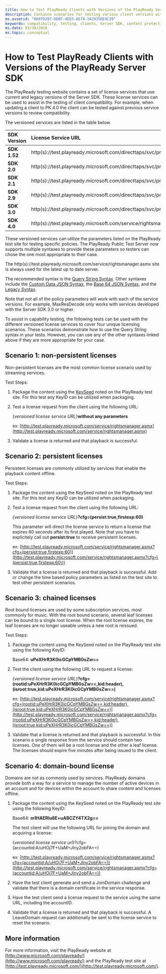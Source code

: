 ```yaml
---
title: How to Test PlayReady Clients with Versions of the PlayReady Server SDK
description: Contains scenarios for testing various client versions with various server versions.
ms.assetid: "8607D297-DD0F-4EE5-AE74-342935DE9C39"
keywords: compatibility, testing, clients, Server SDK, content protection
ms.date: 03/30/2018
ms.topic: conceptual
---
```

 

# How to Test PlayReady Clients with Versions of the PlayReady Server SDK 

The PlayReady testing website contains a set of license services that use current and legacy versions of the Server SDK. These license services can be used to assist in the testing of client compatibility. For example, when updating a client to PK 4.0 the client can be tested against previous service versions to review compatibility.  

The versioned services are listed in the table below.  

| **SDK Version**  | **License Service URL**  | 
|:--|:--|
| **SDK 1.52**  | http(s)://test.playready.microsoft.com/directtaps/svc/pr152/rightsmanager.asmx  | 
| **SDK 2.0**  | http(s)://test.playready.microsoft.com/directtaps/svc/pr20/rightsmanager.asmx  | 
| **SDK 2.1**  | http(s)://test.playready.microsoft.com/directtaps/svc/pr21/rightsmanager.asmx  | 
| **SDK 2.9**  | http(s)://test.playready.microsoft.com/directtaps/svc/pr29/rightsmanager.asmx  | 
| **SDK 3.0**  | http(s)://test.playready.microsoft.com/directtaps/svc/pr30/rightsmanager.asmx  | 
| **SDK 4.0**  | http(s)://test.playready.microsoft.com/service/rightsmanager.asmx  |
 

These versioned services can utilize the parameters listed on the PlayReady test site for testing specific policies. The PlayReady Public Test Server now supports multiple syntaxes to provide these parameters so testers can chose the one most appropriate to their case.

The http(s)://test.playready.microsoft.com/service/rightsmanager.asmx site is always used for the latest up to date server.

The recommended syntax is the [Query String Syntax](http://test.playready.microsoft.com/Server/ServiceQueryStringSyntax). Other syntaxes include the [Custom Data JSON Syntax](http://test.playready.microsoft.com/Server/ServiceCustomDataJSONSyntax), the [Base 64 JSON Syntax](http://test.playready.microsoft.com/Server/ServiceBase64JSONSyntax), and the [Legacy Syntax](http://test.playready.microsoft.com/Server/ServiceLegacySyntax).

Note that not all of the policy parameters will work with each of the service versions. For example, MaxResDecode only works with services developed with the Server SDK 3.0 or higher.  

To assist in capability testing, the following tests can be used with the different versioned license services to cover four unique licensing scenarios. These scenarios demonstrate how to use the Query String syntax in your tests. However, you can use any of the other syntaxes linked above if they are more appropriate for your case.  


## Scenario 1: non-persistent licenses 

Non-persistent licenses are the most common license scenario used by streaming services.  

Test Steps: 

1. Package the content using the [KeySeed](https://test.playready.microsoft.com/Server/Service) noted on the PlayReady test site. For this test any KeyID can be utilized when packaging.  

1. Test a license request from the client using the following URL: 

   {*versioned license service URL*}**without any parameters** 

    ex: [http://test.playready.microsoft.com/service/rightsmanager.asmx](http://test.playready.microsoft.com/service/rightsmanager.asmx) 

1. Validate a license is returned and that playback is successful. 


## Scenario 2: persistent licenses 

Persistent licenses are commonly utilized by services that enable the playback content offline.  

Test Steps: 

1. Package the content using the KeySeed noted on the PlayReady test site. For this test any KeyID can be utilized when packaging.  

1. Test a license request from the client using the following URL: 

   {*versioned license service URL*}**?cfg=(persist:true,firstexp:60)** 

   This parameter will direct the license service to return a license that expires 60 seconds after its first played. Note that you have to explicitely call out **persist:true** to receive persistent licenses.

   ex: [http://test.playready.microsoft.com/service/rightsmanager.asmx?cfg=(persist:true,firstexp:60)](http://test.playready.microsoft.com/service/rightsmanager.asmx?cfg=\(persist:true,firstexp:60\)) 

1. Validate that a license is returned and that playback is successful. Add or change the time based policy parameters as listed on the test site to test other persistent scenarios.  


## Scenario 3: chained licenses 

Root bound licenses are used by some subscription services, most commonly for music. With the root bound scenario, several leaf licenses can be bound to a single root license. When the root license expires, the leaf licenses are no longer useable unless a new root is reissued. 

Test Steps: 

1. Package the content using the KeySeed noted on the PlayReady test site using the following KeyID:  

   Base64: **uPeXHrR3K0icGCpYMBGsZw==**  

1. Test the client using the following URL to request a license: 

   {*versioned license service URL*}**?cfg=(rootid:uPeXHrR3K0icGCpYMBGsZw==,kid:header),(isroot:true,kid:uPeXHrR3K0icGCpYMBGsZw==)** 
   
   ex: [http://test.playready.microsoft.com/service/rightsmanager.asmx?cfg=(rootid:uPeXHrR3K0icGCpYMBGsZw==,kid:header),(isroot:true,kid:uPeXHrR3K0icGCpYMBGsZw==)](http://test.playready.microsoft.com/service/rightsmanager.asmx?cfg=(rootid:uPeXHrR3K0icGCpYMBGsZw==,kid:header),(isroot:true,kid:uPeXHrR3K0icGCpYMBGsZw==)) 

1. Validate that a license is returned and that playback is successful. In this scenario a single response from the service should contain two licenses. One of them will be a root license and the other a leaf license. The licenses should expire five minutes after being issued to the client. 


## Scenario 4: domain-bound license 

Domains are not as commonly used by services. PlayReady domains provide both a way for a service to manage the number of active devices in an account and for devices within the account to share content and licenses offline. 

1. Package the content using the KeySeed noted on the PlayReady test site using the following KeyID:  

   Base64: **m1HAERIu8E+uABCZY4TX2g==** 

   The test client will use the following URL for joining the domain and acquiring a license: 

   {*versioned license service url*}?cfg=(accountid:A/uHOj7F+UaM+Jlny2obFA==) 

   ex: [http://test.playready.microsoft.com/service/rightsmanager.asmx?cfg=(accountid:A/uHOj7F+UaM+Jlny2obFA==)](http://test.playready.microsoft.com/service/rightsmanager.asmx?cfg=(accountid:A/uHOj7F+UaM+Jlny2obFA==))

1. Have the test client generate and send a JoinDomain challenge and validate that there is a domain certificate in the service response.  

1. Have the test client send a license request to the service using the same URL, including the accountID. 

1. Validate that a license is returned and that playback is successful. A LeaveDomain request can additionally be sent to the license service to reset the scenario. 


## More information 

For more information, visit the PlayReady website at [http://www.microsoft.com/playready/](http://www.microsoft.com/playready/) and  the PlayReady test site at [http://test.playready.microsoft.com/](http://test.playready.microsoft.com/). 

